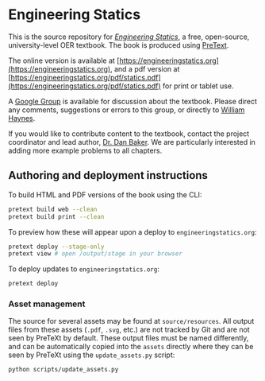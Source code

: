 # Engineering Statics

This is the source repository for [*Engineering Statics*](https://engineeringstatics.org), a free, open-source, university-level OER textbook.  The book is produced using [PreText](https://pretextbook.org).

The online  version  is available at [https://engineeringstatics.org](https://engineeringstatics.org), and a pdf version at [https://engineeringstatics.org/pdf/statics.pdf](https://engineeringstatics.org/pdf/statics.pdf) for print or tablet use.

A [Google Group](https://groups.google.com/g/engineering-statics-oer-text) is available for discussion about the textbook.  Please 
direct any comments, suggestions or errors to this group, or directly to [William Haynes](mailto:whaynes@maritime.edu).  

If you would like to contribute content to the textbook, contact the project coordinator and lead author, [Dr. Dan Baker](mailto:dan.baker@colostate.edu).  We are particularly interested in adding more example problems to all chapters.  

## Authoring and deployment instructions

To build HTML and PDF versions of the book using the CLI:

```bash
pretext build web --clean
pretext build print --clean
```

To preview how these will appear upon a deploy to `engineeringstatics.org`:

```bash
pretext deploy --stage-only
pretext view # open /output/stage in your browser
```

To deploy updates to `engineeringstatics.org`:

```bash
pretext deploy
```

### Asset management

The source for several assets may be found at `source/resources`. All output files
from these assets (`.pdf`, `.svg`, etc.) are not tracked by Git and are not seen
by PreTeXt by default. These output files must be named differently, and can be automatically
copied into the `assets` directly where they can be seen by PreTeXt using
the `update_assets.py` script:

```bash
python scripts/update_assets.py
```